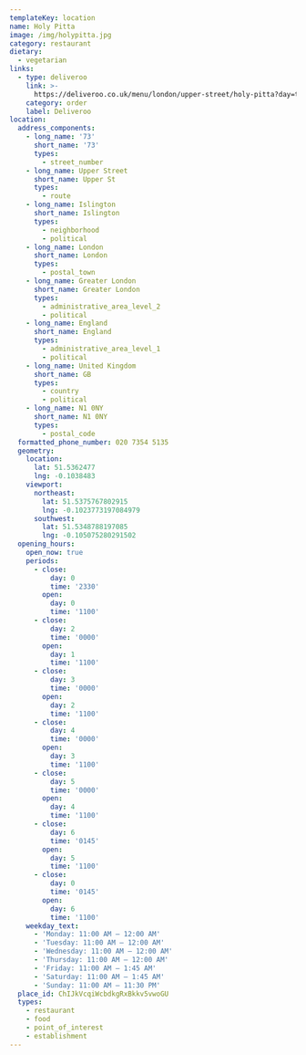 ```yaml
---
templateKey: location
name: Holy Pitta
image: /img/holypitta.jpg
category: restaurant
dietary:
  - vegetarian
links:
  - type: deliveroo
    link: >-
      https://deliveroo.co.uk/menu/london/upper-street/holy-pitta?day=today&postcode=N10HD&time=ASAP
    category: order
    label: Deliveroo
location:
  address_components:
    - long_name: '73'
      short_name: '73'
      types:
        - street_number
    - long_name: Upper Street
      short_name: Upper St
      types:
        - route
    - long_name: Islington
      short_name: Islington
      types:
        - neighborhood
        - political
    - long_name: London
      short_name: London
      types:
        - postal_town
    - long_name: Greater London
      short_name: Greater London
      types:
        - administrative_area_level_2
        - political
    - long_name: England
      short_name: England
      types:
        - administrative_area_level_1
        - political
    - long_name: United Kingdom
      short_name: GB
      types:
        - country
        - political
    - long_name: N1 0NY
      short_name: N1 0NY
      types:
        - postal_code
  formatted_phone_number: 020 7354 5135
  geometry:
    location:
      lat: 51.5362477
      lng: -0.1038483
    viewport:
      northeast:
        lat: 51.5375767802915
        lng: -0.1023773197084979
      southwest:
        lat: 51.5348788197085
        lng: -0.105075280291502
  opening_hours:
    open_now: true
    periods:
      - close:
          day: 0
          time: '2330'
        open:
          day: 0
          time: '1100'
      - close:
          day: 2
          time: '0000'
        open:
          day: 1
          time: '1100'
      - close:
          day: 3
          time: '0000'
        open:
          day: 2
          time: '1100'
      - close:
          day: 4
          time: '0000'
        open:
          day: 3
          time: '1100'
      - close:
          day: 5
          time: '0000'
        open:
          day: 4
          time: '1100'
      - close:
          day: 6
          time: '0145'
        open:
          day: 5
          time: '1100'
      - close:
          day: 0
          time: '0145'
        open:
          day: 6
          time: '1100'
    weekday_text:
      - 'Monday: 11:00 AM – 12:00 AM'
      - 'Tuesday: 11:00 AM – 12:00 AM'
      - 'Wednesday: 11:00 AM – 12:00 AM'
      - 'Thursday: 11:00 AM – 12:00 AM'
      - 'Friday: 11:00 AM – 1:45 AM'
      - 'Saturday: 11:00 AM – 1:45 AM'
      - 'Sunday: 11:00 AM – 11:30 PM'
  place_id: ChIJkVcqiWcbdkgRxBkkv5vwoGU
  types:
    - restaurant
    - food
    - point_of_interest
    - establishment
---
```

